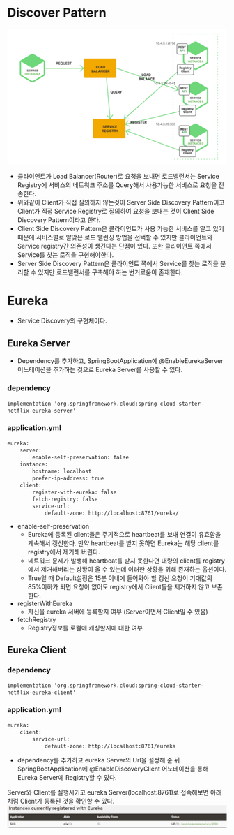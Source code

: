 # Discover Pattern
![images/pattern.png](images/pattern.png)
- 클라이언트가 Load Balancer(Router)로 요청을 보내면 로드밸런서는 Service Registry에 서비스의 네트워크 주소를 Query해서 사용가능한 서비스로 요청을 전송한다.
- 위와같이 Client가 직접 질의하지 않는것이 Server Side Discovery Pattern이고 Client가 직접 Service Registry로 질의하여 요청을 보내는 것이 Client Side Discovery Pattern이라고 한다.
- Client Side Discovery Pattern은 클라이언트가 사용 가능한 서비스를 알고 있기 때문에 서비스별로 알맞은 로드 밸런싱 방법을 선택할 수 있지만 클라이언트와 Service registry간 의존성이 생긴다는 단점이 있다. 또한 클리이언트 쪽에서 Service를 찾는 로직을 구현해야한다.
- Server Side Discovery Pattern은 클라이언트 쪽에서 Service를 찾는 로직을 분리할 수 있지만 로드밸런서를 구축해야 하는 번거로움이 존재한다.

# Eureka
- Service Discovery의 구현체이다.

## Eureka Server
- Dependency를 추가하고,  SpringBootApplication에 @EnableEurekaServer 어노테이션을 추가하는 것으로 Eureka Server를 사용할 수 있다.
### dependency
```
implementation 'org.springframework.cloud:spring-cloud-starter-netflix-eureka-server'
```

### application.yml
```
eureka:
	server:
		enable-self-preservation: false
	instance:
		hostname: localhost
		prefer-ip-address: true
	client:
		register-with-eureka: false
		fetch-registry: false
		service-url:
			default-zone: http://localhost:8761/eureka/
```
- enable-self-preservation
  - Eureka에 등록된 client들은 주기적으로 heartbeat를 보내 연결이 유효함을 계속해서 갱신한다. 만약 heartbeat를 받지 못하면 Eureka는 해당 client를 registry에서 제거해 버린다.
  - 네트워크 문제가 발생해 heartbeat를 받지 못한다면 대량의 client를 registry에서 제거해버리는 상황이 올 수 있는데 이러한 상황을 위해 존재하는 옵션이다.
  - True일 때 Default설정은 15분 이내에 들어와야 할 갱신 요청이 기대값의 85%이하가 되면 요청이 없어도 registry에서 Client들을 제거하지 않고 보존한다.
- registerWithEureka
    - 자신을 eureka 서버에 등록할지 여부 (Server이면서 Client일 수 있음)
- fetchRegistry
    - Registry정보를 로컬에 캐싱할지에 대한 여부

## Eureka Client
### dependency
```
implementation 'org.springframework.cloud:spring-cloud-starter-netflix-eureka-client'
```
### application.yml
```
eureka:
	client:
		service-url:
			default-zone: http://localhost:8761/eureka
```
- dependency를 추가하고 eureka Server의 Url을 설정해 준 뒤 SpringBootApplication에 @EnableDiscoveryClient 어노테이션을 통해 Eureka Server에 Registry할 수 있다.

Server와 Client를 실행시키고 eureka Server(localhost:8761)로 접속해보면 아래 처럼 Client가 등록된 것을 확인할 수 있다.
![images/eureka](images/eureka.png)
